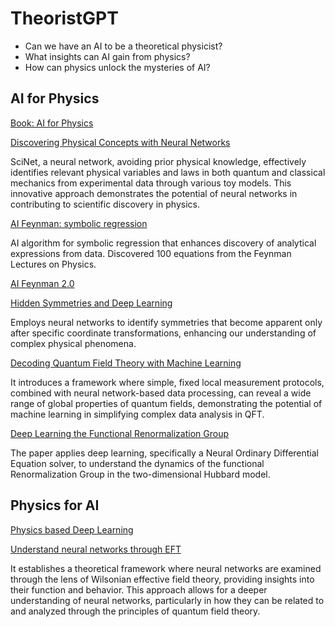 # TheoristGPT

- Can we have an AI to be a theoretical physicist?
- What insights can AI gain from physics?
- How can physics unlock the mysteries of AI?


## AI for Physics

[Book: AI for Physics](./book/AI_for_Physics.pdf)

[Discovering Physical Concepts with Neural Networks](./paper/Physics_concept.pdf)

SciNet, a neural network, avoiding prior physical knowledge, effectively identifies relevant physical variables and laws in both quantum and classical mechanics from experimental data through various toy models. This innovative approach demonstrates the potential of neural networks in contributing to scientific discovery in physics.

[AI Feynman: symbolic regression](./paper/AI_Feynman.pdf)

AI algorithm for symbolic regression that enhances discovery of analytical expressions from data. Discovered 100 equations from the Feynman Lectures on Physics.

[AI Feynman 2.0](./paper/AI_Feynman_2.0.pdf)



[Hidden Symmetries and Deep Learning](./paper/Hidden_Symmetries.pdf)

Employs neural networks to identify symmetries that become apparent only after specific coordinate transformations, enhancing our understanding of complex physical phenomena.


[Decoding Quantum Field Theory with Machine Learning](./paper/Decoding_QFT_with_ML.pdf)

It introduces a framework where simple, fixed local measurement protocols, combined with neural network-based data processing, can reveal a wide range of global properties of quantum fields, demonstrating the potential of machine learning in simplifying complex data analysis in QFT.


[Deep Learning the Functional Renormalization Group](./paper/Functional_RG.pdf)

The paper applies deep learning, specifically a Neural Ordinary Differential Equation solver, to understand the dynamics of the functional Renormalization Group in the two-dimensional Hubbard model.

## Physics for AI

[Physics based Deep Learning](https://physicsbaseddeeplearning.org/intro.html)

[Understand neural networks through EFT](./paper/Understand_NN_with_EFT.pdf)

It establishes a theoretical framework where neural networks are examined through the lens of Wilsonian effective field theory, providing insights into their function and behavior. This approach allows for a deeper understanding of neural networks, particularly in how they can be related to and analyzed through the principles of quantum field theory.


